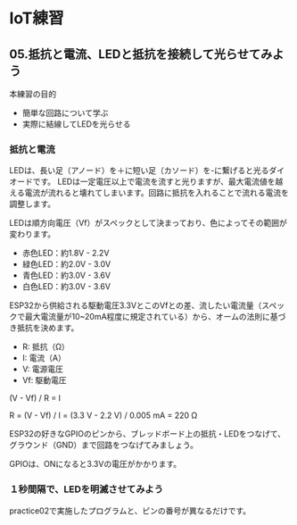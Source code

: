 # IoT練習

## 05.抵抗と電流、LEDと抵抗を接続して光らせてみよう

本練習の目的

- 簡単な回路について学ぶ
- 実際に結線してLEDを光らせる

### 抵抗と電流

LEDは、長い足（アノード）を＋に短い足（カソード）を-に繋げると光るダイオードです。
LEDは一定電圧以上で電流を流すと光りますが、最大電流値を越える電流が流れると壊れてしまいます。回路に抵抗を入れることで流れる電流を調整します。

LEDは順方向電圧（Vf）がスペックとして決まっており、色によってその範囲が変わります。

- 赤色LED：約1.8V - 2.2V
- 緑色LED：約2.0V - 3.0V
- 青色LED：約3.0V - 3.6V
- 白色LED：約3.0V - 3.6V

ESP32から供給される駆動電圧3.3VとこのVfとの差、流したい電流量（スペックで最大電流量が10~20mA程度に規定されている）から、オームの法則に基づき抵抗を決めます。

- R: 抵抗（Ω）
- I: 電流（A）
- V: 電源電圧
- Vf: 駆動電圧

(V - Vf) / R = I

R = (V - Vf) / I = (3.3 V - 2.2 V) / 0.005 mA = 220 Ω

ESP32の好きなGPIOのピンから、ブレッドボード上の抵抗・LEDをつなげて、グラウンド（GND）まで回路をつなげてみましょう。

GPIOは、ONになると3.3Vの電圧がかかります。

### １秒間隔で、LEDを明滅させてみよう

practice02で実施したプログラムと、ピンの番号が異なるだけです。
